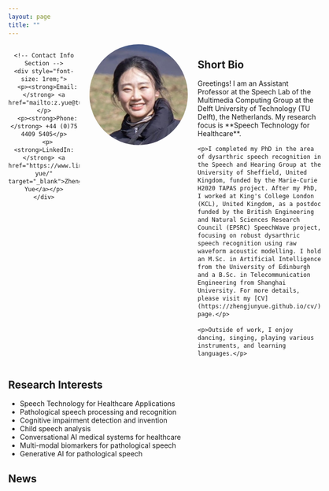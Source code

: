 ```yaml
---
layout: page
title: ""
---
```


<div style="display: flex; justify-content: space-between; align-items: flex-start; margin-bottom: 20px;">
  <!-- Right Side (Photo and Contact Info) -->
  <div style="text-align: center; flex: 0 0 250px;">
    <!-- Photo Section -->
    <img src="/files/Yue_Zhengjun.jpg" alt="Zhengjun" style="width: 100%; max-width: 200px; border-radius: 50%; margin-bottom: 20px; float: right; margin-left: 20px;">
    
    <!-- Contact Info Section -->
    <div style="font-size: 1rem;">
      <p><strong>Email:</strong> <a href="mailto:z.yue@tudelft.nl">z.yue@tudelft.nl</a></p>
      <p><strong>Phone:</strong> +44 (0)75 4409 5405</p>
      <p><strong>LinkedIn:</strong> <a href="https://www.linkedin.com/in/zhengjun-yue/" target="_blank">Zhengjun Yue</a></p>
    </div>
  </div>

  <!-- Left Side (Text) -->
  <div style="flex: 1; padding-left: 20px;">
    <h2>Short Bio</h2>
    <p>Greetings! I am an Assistant Professor at the Speech Lab of the Multimedia Computing Group at the Delft University of Technology (TU Delft), the Netherlands. My research focus is **Speech Technology for Healthcare**.</p>
    
    <p>I completed my PhD in the area of dysarthric speech recognition in the Speech and Hearing Group at the University of Sheffield, United Kingdom, funded by the Marie-Curie H2020 TAPAS project. After my PhD, I worked at King's College London (KCL), United Kingdom, as a postdoc funded by the British Engineering and Natural Sciences Research Council (EPSRC) SpeechWave project, focusing on robust dysarthric speech recognition using raw waveform acoustic modelling. I hold an M.Sc. in Artificial Intelligence from the University of Edinburgh and a B.Sc. in Telecommunication Engineering from Shanghai University. For more details, please visit my [CV](https://zhengjunyue.github.io/cv/) page.</p>
    
    <p>Outside of work, I enjoy dancing, singing, playing various instruments, and learning languages.</p>
  </div>
</div>

## Research Interests ##
* Speech Technology for Healthcare Applications
* Pathological speech processing and recognition
* Cognitive impairment detection and invention
* Child speech analysis
* Conversational AI medical systems for healthcare
* Multi-modal biomarkers for pathological speech
* Generative AI for pathological speech

## News ##
